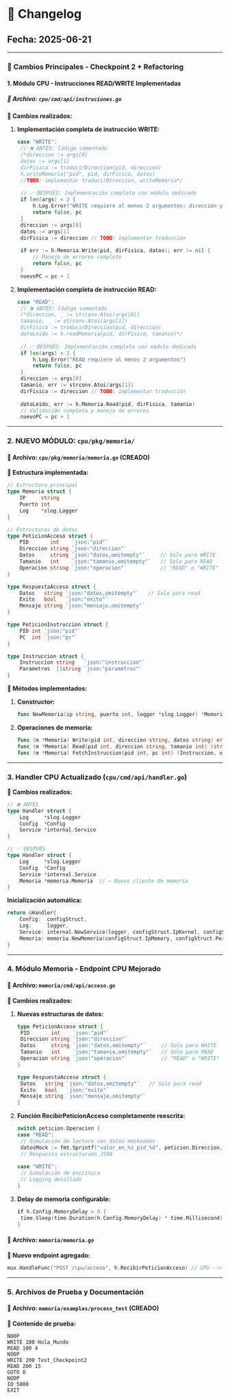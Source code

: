 # 📝 Changelog

## **Fecha:** 2025-06-21

---

### 🚀 **Cambios Principales - Checkpoint 2 + Refactoring**

#### **1. Módulo CPU - Instrucciones READ/WRITE Implementadas**

##### **📁 Archivo:** `cpu/cmd/api/instruciones.go`

**🔧 Cambios realizados:**

1. **Implementación completa de instrucción WRITE:**
   ```go
   case "WRITE":
   	// ❌ ANTES: Código comentado
   	/*direccion := args[0]
   	datos := args[1]
   	dirFisica := traducirDireccion(pid, direccion)
   	h.writeMemoria("pid", pid, dirFisica, datos)
   	//TODO: implementar traducirDireccion, writeMemoria*/
   	
   	// ✅ DESPUÉS: Implementación completa con módulo dedicado
   	if len(args) < 2 {
   		h.Log.Error("WRITE requiere al menos 2 argumentos: dirección y datos")
   		return false, pc
   	}
   	direccion := args[0]
   	datos := args[1]
   	dirFisica := direccion // TODO: implementar traducción
   	
   	if err := h.Memoria.Write(pid, dirFisica, datos); err != nil {
   		// Manejo de errores completo
   		return false, pc
   	}
   	nuevoPC = pc + 1
   ```

2. **Implementación completa de instrucción READ:**
   ```go
   case "READ":
   	// ❌ ANTES: Código comentado
   	/*direccion, _ := strconv.Atoi(args[0])
   	tamanio, _ := strconv.Atoi(args[1])
   	dirFisica := traducirDireccion(pid, direccion)
   	datoLeido := h.readMemoria(pid, dirFisica, tamanio)*/
   	
   	// ✅ DESPUÉS: Implementación completa con módulo dedicado
   	if len(args) < 2 {
   		h.Log.Error("READ requiere al menos 2 argumentos")
   		return false, pc
   	}
   	direccion := args[0]
   	tamanio, err := strconv.Atoi(args[1])
   	dirFisica := direccion // TODO: implementar traducción
   	
   	datoLeido, err := h.Memoria.Read(pid, dirFisica, tamanio)
   	// Validación completa y manejo de errores
   	nuevoPC = pc + 1
   ```
   
---

### **2. NUEVO MÓDULO: `cpu/pkg/memoria/`**

#### **📁 Archivo:** `cpu/pkg/memoria/memoria.go` (CREADO)

**🔧 Estructura implementada:**

```go
// Estructura principal
type Memoria struct {
    IP     string
    Puerto int
    Log    *slog.Logger
}

// Estructuras de datos
type PeticionAcceso struct {
    PID       int    `json:"pid"`
    Direccion string `json:"direccion"`
    Datos     string `json:"datos,omitempty"`     // Solo para WRITE
    Tamanio   int    `json:"tamanio,omitempty"`   // Solo para READ
    Operacion string `json:"operacion"`           // "READ" o "WRITE"
}

type RespuestaAcceso struct {
    Datos   string `json:"datos,omitempty"`   // Solo para read
    Exito   bool   `json:"exito"`
    Mensaje string `json:"mensaje,omitempty"`
}

type PeticionInstruccion struct {
    PID int `json:"pid"`
    PC  int `json:"pc"`
}

type Instruccion struct {
    Instruccion string   `json:"instruccion"`
    Parametros  []string `json:"parametros"`
}
```

**🎯 Métodos implementados:**

1. **Constructor:**
   ```go
   func NewMemoria(ip string, puerto int, logger *slog.Logger) *Memoria
   ```

2. **Operaciones de memoria:**
   ```go
   func (m *Memoria) Write(pid int, direccion string, datos string) error
   func (m *Memoria) Read(pid int, direccion string, tamanio int) (string, error)
   func (m *Memoria) FetchInstruccion(pid int, pc int) (Instruccion, error)
   ```

---

### **3. Handler CPU Actualizado (`cpu/cmd/api/handler.go`)**

**🔧 Cambios realizados:**

```go
// ❌ ANTES
type Handler struct {
    Log     *slog.Logger
    Config  *Config
    Service *internal.Service
}

// ✅ DESPUÉS
type Handler struct {
    Log     *slog.Logger
    Config  *Config
    Service *internal.Service
    Memoria *memoria.Memoria  // ← Nuevo cliente de memoria
}
```

**Inicialización automática:**
```go
return &Handler{
    Config:  configStruct,
    Log:     logger,
    Service: internal.NewService(logger, configStruct.IpKernel, configStruct.PortKernel),
    Memoria: memoria.NewMemoria(configStruct.IpMemory, configStruct.PortMemory, logger),
}
```

---

### **4. Módulo Memoria - Endpoint CPU Mejorado**

#### **📁 Archivo:** `memoria/cmd/api/acceso.go`

**🔧 Cambios realizados:**

1. **Nuevas estructuras de datos:**
   ```go
   type PeticionAcceso struct {
   	PID       int    `json:"pid"`
   	Direccion string `json:"direccion"`
   	Datos     string `json:"datos,omitempty"`     // Solo para WRITE
   	Tamanio   int    `json:"tamanio,omitempty"`   // Solo para READ
   	Operacion string `json:"operacion"`           // "READ" o "WRITE"
   }
   
   type RespuestaAcceso struct {
   	Datos   string `json:"datos,omitempty"`   // Solo para read
   	Exito   bool   `json:"exito"`
   	Mensaje string `json:"mensaje,omitempty"`
   }
   ```

2. **Función RecibirPeticionAcceso completamente reescrita:**
   ```go
   switch peticion.Operacion {
   case "READ":
   	// Simulación de lectura con datos mockeados
   	datosMock := fmt.Sprintf("valor_en_%s_pid_%d", peticion.Direccion, peticion.PID)
   	// Respuesta estructurada JSON
   	
   case "WRITE":
   	// Simulación de escritura
   	// Logging detallado
   }
   ```

3. **Delay de memoria configurable:**
   ```go
   if h.Config.MemoryDelay > 0 {
   	time.Sleep(time.Duration(h.Config.MemoryDelay) * time.Millisecond)
   }
   ```

#### **📁 Archivo:** `memoria/memoria.go`

**🔧 Nuevo endpoint agregado:**
```go
mux.HandleFunc("POST /cpu/acceso", h.RecibirPeticionAcceso) // CPU --> Memoria (READ/WRITE)
```

---

### **5. Archivos de Prueba y Documentación**

#### **📁 Archivo:** `memoria/examples/proceso_test` (CREADO)

**🔧 Contenido de prueba:**
```
NOOP
WRITE 100 Hola_Mundo
READ 100 4
NOOP
WRITE 200 Test_Checkpoint2
READ 200 15
GOTO 8
NOOP
IO 5000
EXIT
```

